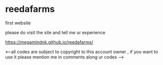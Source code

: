 # reedafarms
first website

please do visit the site and tell me ur experience

https://megamindnk.github.io/reedafarms/

<--all codes are subject to copyright to this account owner , if you want to use it please mention me in comments along ur codes -->
